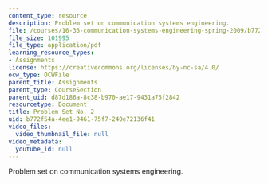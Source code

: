 ```yaml
---
content_type: resource
description: Problem set on communication systems engineering.
file: /courses/16-36-communication-systems-engineering-spring-2009/b772f54a4ee1946175f7240e72136f41_MIT16_36s09_assn02.pdf
file_size: 101995
file_type: application/pdf
learning_resource_types:
- Assignments
license: https://creativecommons.org/licenses/by-nc-sa/4.0/
ocw_type: OCWFile
parent_title: Assignments
parent_type: CourseSection
parent_uid: d87d186a-8c38-b970-ae17-9431a75f2842
resourcetype: Document
title: Problem Set No. 2
uid: b772f54a-4ee1-9461-75f7-240e72136f41
video_files:
  video_thumbnail_file: null
video_metadata:
  youtube_id: null
---
```

Problem set on communication systems engineering.